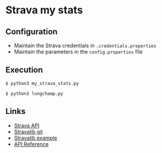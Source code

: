 # Strava my stats

## Configuration

- Maintain the Strava credentials in `.credentials.properties`
- Maintain the parameters in the `config.properties` file

## Execution

```shell
$ python3 my_strava_stats.py
```

```shell
$ python3 longchamp.py
```

## Links
- [Strava API](https://developers.strava.com/docs/authentication/)
- [Stravalib git](https://github.com/hozn/stravalib)
- [Stravalib example](https://gist.github.com/piotr-kubica/7db70d2c8c3d1d2d13e98be9e3da39b8)
- [API Reference](https://pythonhosted.org/stravalib/api.html)
